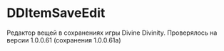 # DDItemSaveEdit
Редактор вещей в сохранениях игры Divine Divinity.
Проверялось на версии 1.0.0.61 (сохранения 1.0.0.61а)

